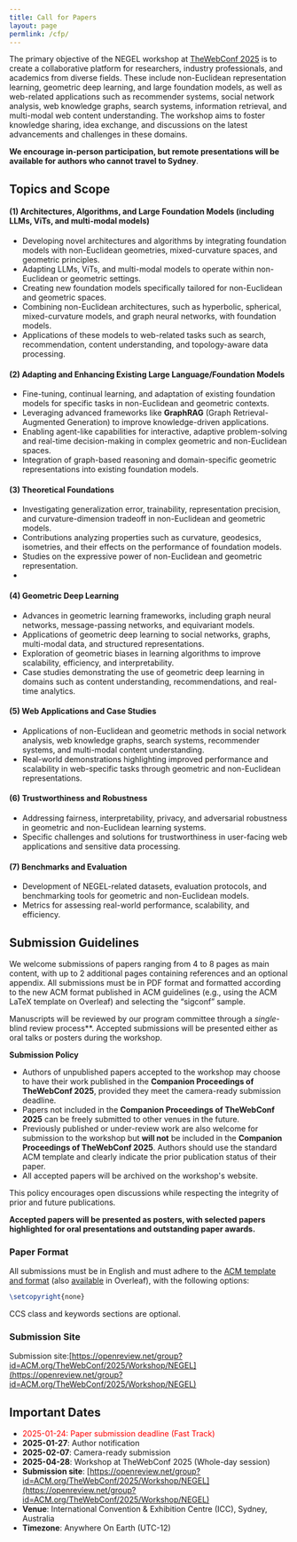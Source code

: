 ```yaml
---
title: Call for Papers
layout: page
permlink: /cfp/
---
```


<link rel="stylesheet" href="../style.css">

The primary objective of the NEGEL workshop at [TheWebConf 2025](https://www2025.thewebconf.org/) is to create a collaborative platform for researchers, industry professionals, and academics from diverse fields. These include non-Euclidean representation learning, geometric deep learning, and large foundation models, as well as web-related applications such as recommender systems, social network analysis, web knowledge graphs, search systems, information retrieval, and multi-modal web content understanding. The workshop aims to foster knowledge sharing, idea exchange, and discussions on the latest advancements and challenges in these domains.

**We encourage in-person participation, but remote presentations will be available for authors who cannot travel to Sydney**.


## Topics and Scope

#### (1) Architectures, Algorithms, and Large Foundation Models (including LLMs, ViTs, and multi-modal models)
- Developing novel architectures and algorithms by integrating foundation models with non-Euclidean geometries, mixed-curvature spaces, and geometric principles.
- Adapting LLMs, ViTs, and multi-modal models to operate within non-Euclidean or geometric settings.
- Creating new foundation models specifically tailored for non-Euclidean and geometric spaces.
- Combining non-Euclidean architectures, such as hyperbolic, spherical, mixed-curvature models, and graph neural networks, with foundation models.
- Applications of these models to web-related tasks such as search, recommendation, content understanding, and topology-aware data processing.

#### (2) Adapting and Enhancing Existing Large Language/Foundation Models
- Fine-tuning, continual learning, and adaptation of existing foundation models for specific tasks in non-Euclidean and geometric contexts.
- Leveraging advanced frameworks like **GraphRAG** (Graph Retrieval-Augmented Generation) to improve knowledge-driven applications.
- Enabling agent-like capabilities for interactive, adaptive problem-solving and real-time decision-making in complex geometric and non-Euclidean spaces.
- Integration of graph-based reasoning and domain-specific geometric representations into existing foundation models.

#### (3) Theoretical Foundations
- Investigating generalization error, trainability, representation precision, and curvature-dimension tradeoff in non-Euclidean and geometric models.
- Contributions analyzing properties such as curvature, geodesics, isometries, and their effects on the performance of foundation models.
- Studies on the expressive power of non-Euclidean and geometric representation.
- 
#### (4) Geometric Deep Learning
- Advances in geometric learning frameworks, including graph neural networks, message-passing networks, and equivariant models.
- Applications of geometric deep learning to social networks, graphs, multi-modal data, and structured representations.
- Exploration of geometric biases in learning algorithms to improve scalability, efficiency, and interpretability.
- Case studies demonstrating the use of geometric deep learning in domains such as content understanding, recommendations, and real-time analytics.

#### (5) Web Applications and Case Studies
- Applications of non-Euclidean and geometric methods in social network analysis, web knowledge graphs, search systems, recommender systems, and multi-modal content understanding.
- Real-world demonstrations highlighting improved performance and scalability in web-specific tasks through geometric and non-Euclidean representations.

#### (6) Trustworthiness and Robustness
- Addressing fairness, interpretability, privacy, and adversarial robustness in geometric and non-Euclidean learning systems.
- Specific challenges and solutions for trustworthiness in user-facing web applications and sensitive data processing.

#### (7) Benchmarks and Evaluation
- Development of NEGEL-related datasets, evaluation protocols, and benchmarking tools for geometric and non-Euclidean models.
- Metrics for assessing real-world performance, scalability, and efficiency.



## Submission Guidelines

We welcome submissions of papers ranging from 4 to 8 pages as main content, with up to 2 additional pages containing references and an optional appendix. All submissions must be in PDF format and formatted according to the new ACM format published in ACM guidelines (e.g., using the ACM LaTeX template on Overleaf) and selecting the “sigconf” sample.

Manuscripts will be reviewed by our program committee through a *single*-blind review process**. Accepted submissions will be presented either as oral talks or posters during the workshop.

**Submission Policy**
- Authors of unpublished papers accepted to the workshop may choose to have their work published in the **Companion Proceedings of TheWebConf 2025**, provided they meet the camera-ready submission deadline.  
- Papers not included in the **Companion Proceedings of TheWebConf 2025** can be freely submitted to other venues in the future.  
- Previously published or under-review work are also welcome for submission to the workshop but **will not** be included in the **Companion Proceedings of TheWebConf 2025**. Authors should use the standard ACM template and clearly indicate the prior publication status of their paper.  
- All accepted papers will be archived on the workshop's website.  

This policy encourages open discussions while respecting the integrity of prior and future publications.

**Accepted papers will be presented as posters, with selected papers highlighted for oral presentations and outstanding paper awards.**

### Paper Format

All submissions must be in English and must adhere to the [ACM template and format](https://www.acm.org/publications/proceedings-template) (also [available](https://www.overleaf.com/latex/templates/association-for-computing-machinery-acm-sig-proceedings-template/bmvfhcdnxfty) in Overleaf), with the following options:

```latex
\setcopyright{none}
```

CCS class and keywords sections are optional.

### Submission Site

Submission site:[https://openreview.net/group?id=ACM.org/TheWebConf/2025/Workshop/NEGEL](https://openreview.net/group?id=ACM.org/TheWebConf/2025/Workshop/NEGEL)

## Important Dates


* <span style="color: red;">2025-01-24: Paper submission deadline (Fast Track)</span>   
* **2025-01-27**: Author notification
* **2025-02-07**: Camera-ready submission
* **2025-04-28**: Workshop at TheWebConf 2025 (Whole-day session)
* **Submission site**: [https://openreview.net/group?id=ACM.org/TheWebConf/2025/Workshop/NEGEL](https://openreview.net/group?id=ACM.org/TheWebConf/2025/Workshop/NEGEL)
* **Venue**: International Convention & Exhibition Centre (ICC), Sydney, Australia
* **Timezone**: Anywhere On Earth (UTC-12)


